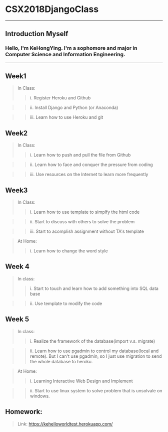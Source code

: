 # CSX2018DjangoClass

***
## Introduction Myself
### Hello, I'm KeHongYing. I'm a sophomore and major in Computer Science and Information Engineering.
***

## Week1
>  In Class:
>>  i. Register Heroku and Github

>>  ii. Install Django and Python (or Anaconda)

>>  iii. Learn how to use Heroku and git

## Week2
>  In Class:
>>  i. Learn how to push and pull the file from Github

>>  ii. Learn how to face and conquer the pressure from coding

>>  iii. Use resources on the Internet to learn more frequently

## Week3
> In Class:
>> i. Learn how to use template to simplfy the html code

>> ii. Start to discuss with others to solve the problem

>> iii. Start to acomplish assignment without TA's template

> At Home:
>> i. Learn how to change the word style

## Week 4
>In class:
>> i. Start to touch and learn how to add something into SQL data base

>> ii. Use template to modify the code

## Week 5
>In class:
>> i. Realize the framework of the database(import v.s. migrate)

>> ii. Learn how to use pgadmin to control my database(local and remote). But I can't use pgadmin, so I just use migration to send the whole database to heroku.

> At Home:
>> i. Learning Interactive Web Design and Implement

>> ii. Start to use linux system to solve problem that is unsolvale on windows.


##  Homework:

> Link: https://kehelloworldtest.herokuapp.com/
